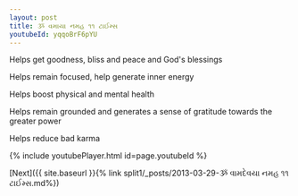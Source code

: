 ```yaml
---
layout: post
title: ૐ વમાયા નમહ ૧૧ ટાઈમ્સ
youtubeId: yqqoBrF6pYU
---
```

 
 
Helps get goodness, bliss and peace and God's blessings
 
Helps remain focused, help generate inner energy 
 
Helps boost physical and mental health 
 
Helps remain grounded and generates a sense of gratitude towards the greater power 
 
Helps reduce bad karma
 
 
 
 


{% include youtubePlayer.html id=page.youtubeId %}
 
[Next]({{ site.baseurl }}{% link  split1/_posts/2013-03-29-ૐ વામદેવયા નમહ ૧૧ ટાઈમ્સ.md%})
 

